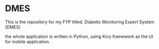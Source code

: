 # DMES

This is the repository for my FYP titled, Diabetic Monitoring Expert System (DMES)

the whole application is written in Python, using Kivy framework as the UI for mobile application.
